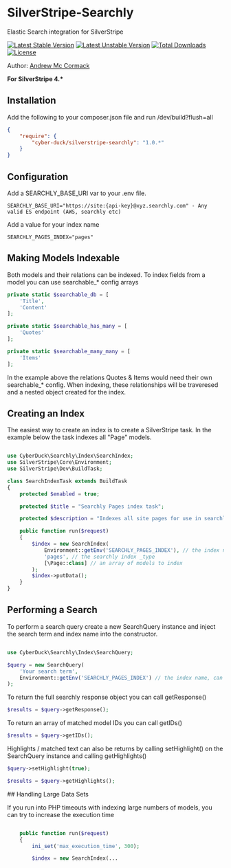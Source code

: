 # SilverStripe-Searchly
Elastic Search integration for SilverStripe

[![Latest Stable Version](https://poser.pugx.org/cyber-duck/silverstripe-searchly/v/stable)](https://packagist.org/packages/cyber-duck/silverstripe-searchly)
[![Latest Unstable Version](https://poser.pugx.org/cyber-duck/silverstripe-searchly/v/unstable)](https://packagist.org/packages/cyber-duck/silverstripe-searchly)
[![Total Downloads](https://poser.pugx.org/cyber-duck/silverstripe-searchly/downloads)](https://packagist.org/packages/cyber-duck/silverstripe-searchly)
[![License](https://poser.pugx.org/cyber-duck/silverstripe-searchly/license)](https://packagist.org/packages/cyber-duck/silverstripe-searchly)

Author: [Andrew Mc Cormack](https://github.com/Andrew-Mc-Cormack)

__For SilverStripe 4.*__

## Installation

Add the following to your composer.json file and run /dev/build?flush=all

```json
{  
    "require": {  
        "cyber-duck/silverstripe-searchly": "1.0.*"
    }
}
```

## Configuration

Add a SEARCHLY_BASE_URI var to your .env file.

```
SEARCHLY_BASE_URI="https://site:{api-key}@xyz.searchly.com" - Any valid ES endpoint (AWS, searchly etc)
```

Add a value for your index name

```
SEARCHLY_PAGES_INDEX="pages"
```

## Making Models Indexable

Both models and their relations can be indexed. To index fields from a model you can use searchable_* config arrays


```php
private static $searchable_db = [
    'Title',
    'Content'
];

private static $searchable_has_many = [
    'Quotes'
];

private static $searchable_many_many = [
    'Items'
];

```

In the example above the relations Quotes & Items would need their own searchable_* config. When indexing, these relationships will be traveresed and a nested object created for the index.

## Creating an Index

The easiest way to create an index is to create a SilverStripe task. In the example below the task indexes all "Page" models.

```php

use CyberDuck\Searchly\Index\SearchIndex;
use SilverStripe\Core\Environment;
use SilverStripe\Dev\BuildTask;

class SearchIndexTask extends BuildTask 
{
    protected $enabled = true;

    protected $title = "Searchly Pages index task";

    protected $description = "Indexes all site pages for use in searchly";

    public function run($request)
    {
        $index = new SearchIndex(
            Environment::getEnv('SEARCHLY_PAGES_INDEX'), // the index name, can be hard coded or better to pull from a .env var
            'pages', // the searchly index _type
            [\Page::class] // an array of models to index
        );
        $index->putData();
    }
}
```

## Performing a Search

To perform a search query create a new SearchQuery instance and inject the search term and index name into the constructor.

```php

use CyberDuck\Searchly\Index\SearchQuery;

$query = new SearchQuery(
    'Your search term', 
    Environment::getEnv('SEARCHLY_PAGES_INDEX') // the index name, can be hard coded or better to pull from a .env var
);

```

To return the full searchly response object you can call getResponse()

```php
$results = $query->getResponse();
```

To return an array of matched model IDs you can call getIDs()

```php
$results = $query->getIDs();
```

Highlights / matched text can also be returns by calling setHighlight() on the SearchQuery instance and calling getHighlights()

```php
$query->setHighlight(true);

$results = $query->getHighlights();
```

## Handling Large Data Sets

If you run into PHP timeouts with indexing large numbers of models, you can try to increase the execution time


```php

    public function run($request)
    {
        ini_set('max_execution_time', 300);

        $index = new SearchIndex(...
```